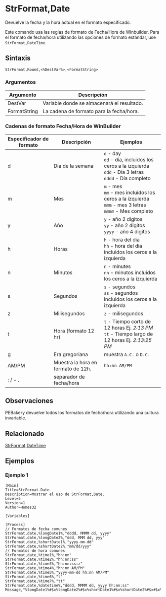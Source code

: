 # StrFormat,Date

Devuelve la fecha y la hora actual en el formato especificado.

Este comando usa las reglas de formato de Fecha/Hora de Winbuilder. Para el formato de fecha/hora utilizando las opciones de formato estándar, use `StrFormat,DateTime`.

## Sintaxis

```pebakery
StrFormat,Round,<%DestVar%>,<FormatString>
```

### Argumentos

| Argumento | Descripción |
| --- | --- |
| DestVar | Variable donde se almacenará el resultado. |
| FormatString | La cadena de formato para la fecha/hora. |

### Cadenas de formato Fecha/Hora de WinBuilder

| Especificador de formato | Descripción | Ejemplos |
| --- | --- | --- |
| d | Día de la semana | `d` - day<br/>`dd` - día, incluidos los ceros a la izquierda<br/>`ddd` - Día 3 letras<br/>`dddd` - Día completo |
| m | Mes | `m` - mes<br/>`mm` - mes incluidos los ceros a la izquierda<br/>`mmm` - mes 3 letras<br/>`mmmm` - Mes completo |
| y | Año | `y` - año 2 digitos<br/>`yy` - año 2 digitos<br/>`yyyy` - año 4 digitos |
| h | Horas | `h` - hora del dia<br/>`hh` - hora del dia incluidos los ceros a la izquierda |
| n | Minutos | `n` - minutes<br/>`nn` - minutos incluidos los ceros a la izquierda |
| s | Segundos | `s` - segundos<br/>`ss` - segundos incluidos los ceros a la izquierda |
| z | Milisegundos | `z` - milisegundos |
| t | Hora (formato 12 hr) | `t` - Tiempo corto de 12 horas Ej. *2:13 PM*<br/>`tt` - Tiempo largo de 12 horas Ej. *2:13:25 PM* |
| g | Era gregoriana | muestra  `A.C.` o `D.C.` |
| AM/PM | Muestra la hora en formato de 12h. | `hh:nn AM/PM`
| : / - . | separador de fecha/hora |

## Observaciones

PEBakery devuelve todos los formatos de fecha/hora utilizando una cultura invariable.

## Relacionado

[StrFormat,DateTime](./DateTime.md)

## Ejemplos

### Ejemplo 1

```pebakery
[Main]
Title=StrFormat-Date
Description=Mostrar el uso de StrFormat,Date.
Level=5
Version=1
Author=Homes32

[Variables]

[Process]
// Formatos de fecha comunes
StrFormat,date,%longDate1%,"dddd, MMMM dd, yyyy"
StrFormat,date,%longDate2%,"ddd, MMM dd, yyy"
StrFormat,date,%shortDate1%,"yyyy-mm-dd"
StrFormat,date,%shortDate2%,"mm/dd/yyy"
// Formatos de hora comunes
StrFormat,date,%time1%,"hh:nn"
StrFormat,date,%time2%,"hh:nn:ss"
StrFormat,date,%time3%,"hh:nn:ss:z"
StrFormat,date,%time4%,"hh:nn AM/PM"
StrFormat,date,%time5%,"yyyy-mm-dd hh:nn AM/PM"
StrFormat,date,%time6%,"t"
StrFormat,date,%time7%,"tt"
StrFormat,date,%datetime%,"dddd, MMMM dd, yyyy hh:nn:ss"
Message,"%longDate1%#$x%longDate2%#$x%shortDate1%#$x%shortDate2%#$x#$x%time1%#$x%time2%#$x%time3%#$x%time4%#$x%time5%#$x%time6%#$x%time7%#$x%datetime%"
```
